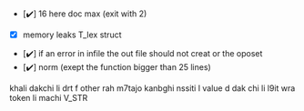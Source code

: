 - [✔️] 16 here doc max (exit with 2)
- [x] memory leaks T_lex struct
- [✔️] if an error in infile the out file should not creat or the oposet
- [✔️] norm (exept the function bigger than 25 lines)

khali dakchi li drt f other rah m7tajo kanbghi nssiti l value d dak chi li l9it wra token li machi V_STR